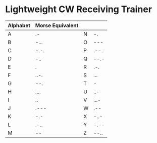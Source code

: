 # Lightweight CW Receiving Trainer

| Alphabet      | Morse Equivalent  |                 |                |
| ------------- | ----------------- | --------------- | -------------- |
| A             | .-                | N               | -.              |
| B             | -...              | O               | ---             |
| C             | -.-.              | P               | .--.            |
| D             | -..               | Q               | --.-            |
| E             | .                 | R               | .-.             |
| F             | ..-.              | S               | ...             |
| G             | --.               | T               | -               |
| H             | ....              | U               | ..-             |
| I             | ..                | V               | ...-            |
| J             | .---              | W               | .--             |
| K             | -.-               | X               | -..-            |
| L             | .-..              | Y               | -.--            |
| M             | --                | Z               | --..            |
